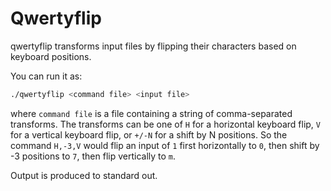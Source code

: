 # Qwertyflip

qwertyflip transforms input files by flipping their characters based on keyboard positions.

You can run it as:

```bash
./qwertyflip <command file> <input file>
```

where `command file` is a file containing a string of comma-separated transforms. The transforms can
be one of `H` for a horizontal keyboard flip, `V` for a vertical keyboard flip, or `+/-N` for a shift
by N positions. So the command `H,-3,V` would flip an input of `1` first horizontally to `0`, then
shift by -3 positions to `7`, then flip vertically to `m`.

Output is produced to standard out.
